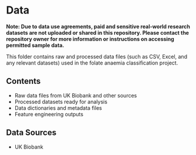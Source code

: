 # Data

**Note: Due to data use agreements, paid and sensitive real-world research datasets are not uploaded or shared in this repository. Please contact the repository owner for more information or instructions on accessing permitted sample data.**

This folder contains raw and processed data files (such as CSV, Excel, and any relevant datasets) used in the folate anaemia classification project.

## Contents
- Raw data files from UK Biobank and other sources
- Processed datasets ready for analysis
- Data dictionaries and metadata files
- Feature engineering outputs

## Data Sources
- UK Biobank

